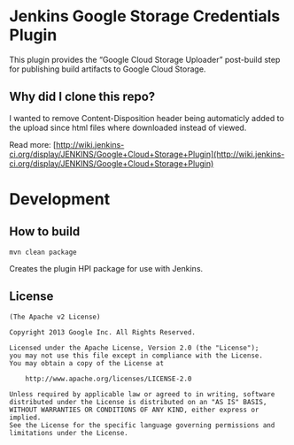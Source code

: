 Jenkins Google Storage Credentials Plugin
=====================

This plugin provides the “Google Cloud Storage Uploader” post-build step for publishing build artifacts to Google Cloud Storage.

Why did I clone this repo?
--------------
I wanted to remove Content-Disposition header being automaticly added to the upload since html files where downloaded instead of viewed.

Read more: [http://wiki.jenkins-ci.org/display/JENKINS/Google+Cloud+Storage+Plugin](http://wiki.jenkins-ci.org/display/JENKINS/Google+Cloud+Storage+Plugin)

Development
===========

How to build
--------------

	mvn clean package

Creates the plugin HPI package for use with Jenkins.


License
-------

	(The Apache v2 License)

    Copyright 2013 Google Inc. All Rights Reserved.

    Licensed under the Apache License, Version 2.0 (the "License");
    you may not use this file except in compliance with the License.
    You may obtain a copy of the License at

        http://www.apache.org/licenses/LICENSE-2.0

    Unless required by applicable law or agreed to in writing, software
    distributed under the License is distributed on an "AS IS" BASIS,
    WITHOUT WARRANTIES OR CONDITIONS OF ANY KIND, either express or implied.
    See the License for the specific language governing permissions and
    limitations under the License.
